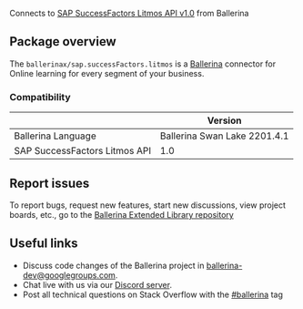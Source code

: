 Connects to [SAP SuccessFactors Litmos API v1.0](https://api.sap.com/api/LitmosAPIdetails/resource) from Ballerina

## Package overview
The `ballerinax/sap.successFactors.litmos` is a [Ballerina](https://ballerina.io/) connector for Online learning for every segment of your business.

### Compatibility
|                                 | Version                      |
|---------------------------------|------------------------------|
| Ballerina Language              | Ballerina Swan Lake 2201.4.1 |
| SAP SuccessFactors Litmos  API  | 1.0                          |
 
## Report issues
To report bugs, request new features, start new discussions, view project boards, etc., go to the [Ballerina Extended Library repository](https://github.com/ballerina-platform/ballerina-extended-library)

## Useful links
- Discuss code changes of the Ballerina project in [ballerina-dev@googlegroups.com](mailto:ballerina-dev@googlegroups.com).
- Chat live with us via our [Discord server](https://discord.gg/ballerinalang).
- Post all technical questions on Stack Overflow with the [#ballerina](https://stackoverflow.com/questions/tagged/ballerina) tag
